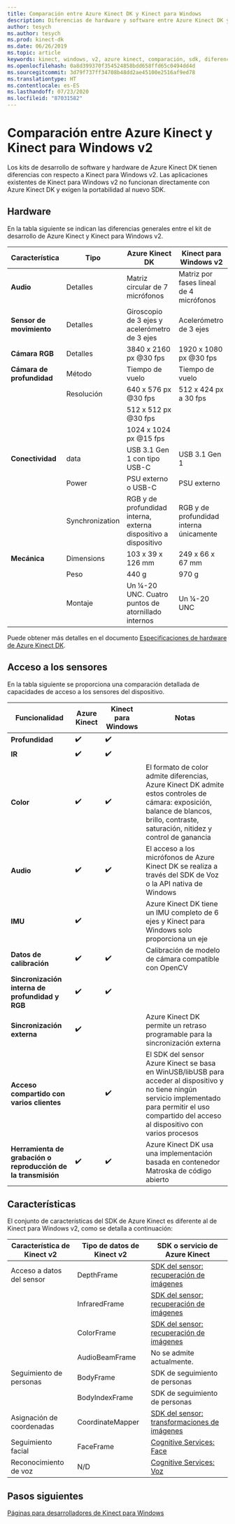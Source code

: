```yaml
---
title: Comparación entre Azure Kinect DK y Kinect para Windows
description: Diferencias de hardware y software entre Azure Kinect DK y Kinect para Windows v2
author: tesych
ms.author: tesych
ms.prod: kinect-dk
ms.date: 06/26/2019
ms.topic: article
keywords: kinect, windows, v2, azure kinect, comparación, sdk, diferencias, hardware, software
ms.openlocfilehash: 0a8d399370f354524858bdd658ffd65c0494dd4d
ms.sourcegitcommit: 3d79f737ff34708b48dd2ae45100e2516af9ed78
ms.translationtype: HT
ms.contentlocale: es-ES
ms.lasthandoff: 07/23/2020
ms.locfileid: "87031582"
---
```

# <a name="azure-kinect-and-kinect-windows-v2-comparison"></a>Comparación entre Azure Kinect y Kinect para Windows v2

Los kits de desarrollo de software y hardware de Azure Kinect DK tienen diferencias con respecto a Kinect para Windows v2. Las aplicaciones existentes de Kinect para Windows v2 no funcionan directamente con Azure Kinect DK y exigen la portabilidad al nuevo SDK.  

## <a name="hardware"></a>Hardware

En la tabla siguiente se indican las diferencias generales entre el kit de desarrollo de Azure Kinect y Kinect para Windows v2.

| Característica | Tipo | Azure Kinect DK | Kinect para Windows v2 |
| ------- | ---- | --------------- | --------------------- |
| **Audio** | Detalles  | Matriz circular de 7 micrófonos | Matriz por fases lineal de 4 micrófonos |
| **Sensor de movimiento** | Detalles | Giroscopio de 3 ejes y acelerómetro de 3 ejes | Acelerómetro de 3 ejes |
| **Cámara RGB**    | Detalles | 3840 x 2160 px @30 fps | 1920 x 1080 px @30 fps |
| **Cámara de profundidad**  | Método   | Tiempo de vuelo | Tiempo de vuelo |
|                   | Resolución | 640 x 576 px @30 fps | 512 x 424 px a 30 fps |
|                   |            | 512 x 512 px @30 fps |                       |
|                   |            | 1024 x 1024 px @15 fps |                       |
| **Conectividad** | data | USB 3.1 Gen 1 con tipo USB-C  | USB 3.1 Gen 1|
|  | Power | PSU externo o USB-C | PSU externo |
|  | Synchronization | RGB y de profundidad interna, externa dispositivo a dispositivo| RGB y de profundidad interna únicamente |
| **Mecánica** | Dimensions | 103 x 39 x 126 mm | 249 x 66 x 67 mm |
|  | Peso | 440 g | 970 g |
| | Montaje | Un ¼-20 UNC. Cuatro puntos de atornillado internos | Un ¼-20 UNC |

Puede obtener más detalles en el documento [Especificaciones de hardware de Azure Kinect DK](hardware-specification.md).

## <a name="sensor-access"></a>Acceso a los sensores

En la tabla siguiente se proporciona una comparación detallada de capacidades de acceso a los sensores del dispositivo.

| **Funcionalidad**| **Azure Kinect** | **Kinect para Windows** | **Notas** |
|---------|---------|------------|---------|
| **Profundidad** | ✔️ | ✔️ |    |   |
| **IR** | ✔️ | ✔️ |  |
| **Color** | ✔️ | ✔️ | El formato de color admite diferencias, Azure Kinect DK admite estos controles de cámara: exposición, balance de blancos, brillo, contraste, saturación, nitidez y control de ganancia |
| **Audio** | ✔️ | ✔️ | El acceso a los micrófonos de Azure Kinect DK se realiza a través del SDK de Voz o la API nativa de Windows |
| **IMU** | ✔️ |  | Azure Kinect DK tiene un IMU completo de 6 ejes y Kinect para Windows solo proporciona un eje |
| **Datos de calibración** | ✔️ | ✔️ | Calibración de modelo de cámara compatible con OpenCV |
| **Sincronización interna de profundidad y RGB** | ✔️ | ✔️ |  |
| **Sincronización externa**| ✔️|  | Azure Kinect DK permite un retraso programable para la sincronización externa |
| **Acceso compartido con varios clientes** | | ✔️ | El SDK del sensor Azure Kinect se basa en WinUSB/libUSB para acceder al dispositivo y no tiene ningún servicio implementado para permitir el uso compartido del acceso al dispositivo con varios procesos |
| **Herramienta de grabación o reproducción de la transmisión** | ✔️ | ✔️ | Azure Kinect DK usa una implementación basada en contenedor Matroska de código abierto |

## <a name="features"></a>Características

El conjunto de características del SDK de Azure Kinect es diferente al de Kinect para Windows v2, como se detalla a continuación:

| **Característica de Kinect v2** | **Tipo de datos de Kinect v2** | **SDK o servicio de Azure Kinect** |
|--------|--------|------|
| Acceso a datos del sensor |DepthFrame| [SDK del sensor: recuperación de imágenes](retrieve-images.md) 
| |InfraredFrame | [SDK del sensor: recuperación de imágenes](retrieve-images.md) 
| | ColorFrame | [SDK del sensor: recuperación de imágenes](retrieve-images.md) | 
| | AudioBeamFrame |No se admite actualmente. 
| Seguimiento de personas | BodyFrame | SDK de seguimiento de personas |
| | BodyIndexFrame | SDK de seguimiento de personas  |
| Asignación de coordenadas|CoordinateMapper| [SDK del sensor: transformaciones de imágenes](use-image-transformation.md) |
|Seguimiento facial | FaceFrame | [Cognitive Services: Face](https://azure.microsoft.com/services/cognitive-services/face/)       |
|    Reconocimiento de voz    |    N/D                      |    [Cognitive Services: Voz](https://azure.microsoft.com/services/cognitive-services/directory/speech/)     |

## <a name="next-steps"></a>Pasos siguientes

[Páginas para desarrolladores de Kinect para Windows](https://developer.microsoft.com/windows/kinect)
